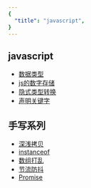 ```yaml
---
{
  "title": "javascript",
}
---
```


## javascript
- [数据类型](./数据类型.md)
- [js的数字存储](./js的数字存储.md)
- [隐式类型转换](./隐式类型转换.md)
- [声明关键字](./声明关键字.md)

<!-- - [执行上下文和作用域](./执行上下文和作用域.md)
- [this指向](./this指向.md)
- [垃圾回收和内存泄漏](./垃圾回收和内存泄漏.md)
- [内置复杂类型与一些api](./内置复杂类型与一些api.md)
- [js中的数组](./js中的数组.md)
- [原型链和继承](./原型链和继承.md)
- [代理和反射](./代理和反射.md)
- [模块化区别](./模块化区别.md)
- [迭代器和生成器](./迭代器和生成器.md)
- [异步编程](./异步编程.md)
- [函数系列1-不同函数](./函数系列1-不同函数.md)
- [函数系列2-闭包](./函数系列2-闭包.md)
- [函数系列3-柯理化](./函数系列3-柯理化.md)
- [函数系列4-函数组合compose](./函数系列4-函数组合compose.md)
- [事件循环](./事件循环.md) -->
## 手写系列
- [深浅拷贝](./手写系列/深浅拷贝.md)
- [instanceof](./手写系列/instanceof.md)
- [数组打乱](./手写系列/数组打乱.md)
- [节流防抖](./手写系列/节流防抖.md)
- [Promise](./手写系列/手写promise.md)


<!-- - [EventEmitter发布订阅](./手写系列/EventEmitter发布订阅.md) -->
<!-- - [new运算符](./手写系列/new运算符.md) -->
<!-- - [继承](./手写系列/继承.md) -->
<!-- - [单例模式](./手写系列/单例模式.md) -->
<!-- - [模拟私有变量](./手写系列/模拟私有变量.md) -->

